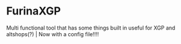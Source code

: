 # FurinaXGP
Multi functional tool that has some things built in useful for XGP and altshops(?) | Now with a config file!!!!
